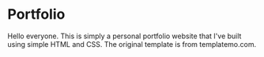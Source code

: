 # Portfolio
Hello everyone. This is simply a personal portfolio website that I've built using simple HTML and CSS. The original template is from templatemo.com.
